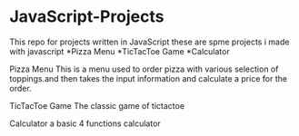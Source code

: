 # JavaScript-Projects
This repo for projects written in JavaScript
these are spme projects i made with javascript
*Pizza Menu
*TicTacToe Game
*Calculator

Pizza Menu
This is a menu used to order pizza with various selection of toppings.and then takes the input information and calculate a price for the order.

TicTacToe Game
The classic game of tictactoe

Calculator
a basic 4 functions calculator




